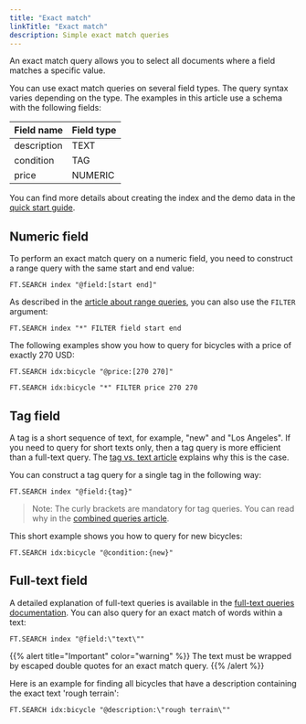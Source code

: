 ```yaml
---
title: "Exact match"
linkTitle: "Exact match"
description: Simple exact match queries
---
```


An exact match query allows you to select all documents where a field matches a specific value. 

You can use exact match queries on several field types. The query syntax varies depending on the type. The examples in this article use a schema with the following fields:

| Field name | Field type |
| ---------- | ---------- |
| description| TEXT |
| condition | TAG |
| price | NUMERIC |

You can find more details about creating the index and the demo data in the [quick start guide](/docs/interact/search-and-query/quickstart/).

## Numeric field

To perform an exact match query on a numeric field, you need to construct a range query with the same start and end value:

```
FT.SEARCH index "@field:[start end]"
```

As described in the [article about range queries](/docs/search-and-query/query/range), you can also use the `FILTER` argument:

```
FT.SEARCH index "*" FILTER field start end
```

The following examples show you how to query for bicycles with a price of exactly 270 USD:

```
FT.SEARCH idx:bicycle "@price:[270 270]"
```

```
FT.SEARCH idx:bicycle "*" FILTER price 270 270
```


## Tag field

A tag is a short sequence of text, for example, "new" and "Los Angeles". If you need to query for short texts only, then a tag query is more efficient than a full-text query. The [tag vs. text article](TODO) explains why this is the case. 

You can construct a tag query for a single tag in the following way:

```
FT.SEARCH index "@field:{tag}"
```

> Note: The curly brackets are mandatory for tag queries. You can read why in the [combined queries article](TODO).

This short example shows you how to query for new bicycles:

```
FT.SEARCH idx:bicycle "@condition:{new}"
```

## Full-text field

A detailed explanation of full-text queries is available in the [full-text queries documentation](TODO). You can also query for an exact match of words within a text:

```
FT.SEARCH index "@field:\"text\""
```

{{% alert title="Important" color="warning" %}}
The text must be wrapped by escaped double quotes for an exact match query.
{{% /alert  %}}


Here is an example for finding all bicycles that have a description containing the exact text 'rough terrain':

```
FT.SEARCH idx:bicycle "@description:\"rough terrain\""
```




